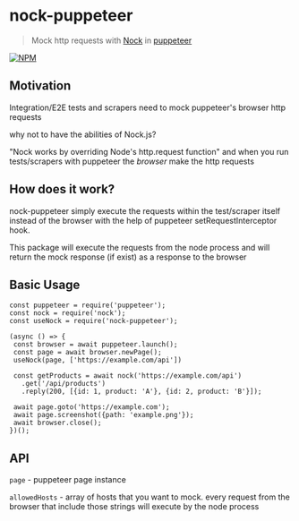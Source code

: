 # nock-puppeteer
> Mock http requests with [Nock](https://github.com/nock/nock) in [puppeteer](https://github.com/puppeteer/puppeteer)


[![NPM](https://img.shields.io/npm/v/nock-puppeteer.svg)](https://www.npmjs.com/package/nock-puppeteer)

## Motivation
Integration/E2E tests and scrapers need to mock puppeteer's browser http requests

why not to have the abilities of Nock.js?

"Nock works by overriding Node's http.request function" and when you run tests/scrapers with puppeteer the *browser* make the http requests


## How does it work?
nock-puppeteer simply execute the requests within the test/scraper itself instead of the browser with the help of puppeteer setRequestInterceptor hook.

This package will execute the requests from the node process and will return the mock response (if exist) as a response to the browser


## Basic Usage
 ```tsx
const puppeteer = require('puppeteer');
const nock = require('nock');
const useNock = require('nock-puppeteer');

(async () => {
  const browser = await puppeteer.launch();
  const page = await browser.newPage();
  useNock(page, ['https://example.com/api'])
  
  const getProducts = await nock('https://example.com/api')
    .get('/api/products')
    .reply(200, [{id: 1, product: 'A'}, {id: 2, product: 'B'}]);

  await page.goto('https://example.com');
  await page.screenshot({path: 'example.png'});
  await browser.close();
})();
```


## API
`page` - puppeteer page instance


`allowedHosts` - array of hosts that you want to mock. every request from the browser that include those strings will execute by the node process
